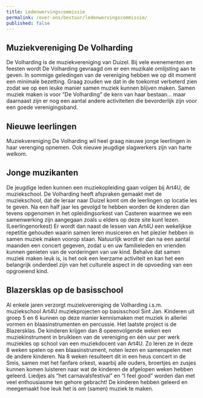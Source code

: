 ```yaml
---
title: Ledenwervingscommissie
permalink: /over-ons/bestuur/ledenwervingscommissie/
published: false
---
```

## Muziekvereniging De Volharding
De Volharding is de muziekvereniging van Duizel. Bij vele evenementen en feesten wordt De Volharding gevraagd om er een muzikale omlijsting aan te geven.
In sommige geledingen van de vereniging hebben we op dit moment een minimale bezetting. Graag zouden we dat in de toekomst verbeterd zien zodat we op een leuke manier samen muziek kunnen blijven maken.
Samen muziek maken is voor “De Volharding” de kern van haar bestaan… maar daarnaast zijn er nog een aantal andere activiteiten die bevorderlijk zijn voor een goede verenigingsband.

## Nieuwe leerlingen
Muziekvereniging De Volharding wil heel graag nieuwe jonge leerlingen in haar verenging opnemen. Ook nieuwe jeugdige slagwerkers zijn van harte welkom.

## Jonge muzikanten
De jeugdige leden kunnen een muziekopleiding gaan volgen bij Art4U, de muziekschool. De Volharding heeft afspraken gemaakt met de muziekschool, dat de leraar naar Duizel komt om de leerlingen op locatie les te geven.
Na een half jaar les gevolgd te hebben worden de kinderen dan tevens opgenomen in het opleidingsorkest van Casteren waarmee we een samenwerking zijn aangegaan zoals u elders op deze site kunt lezen. (Leerlingenorkest)  Er wordt dan naast de lessen van Art4U een wekelijkse repetitie gehouden waarin samen leren musiceren en het plezier hebben in samen muziek maken voorop staan.
Natuurlijk wordt er dan na een aantal maanden een concert gegeven, zodat u en uw familieleden en vrienden kunnen genieten van de vorderingen van uw kind.
Behalve dat samen muziek maken leuk is, is het ook een leerzame activiteit en kan het een belangrijk onderdeel zijn van het culturele aspect in de opvoeding van een opgroeiend kind.

## Blazersklas op de basisschool
Al enkele jaren verzorgt muziekvereniging de Volharding i.s.m. muziekschool Art4U muziekprojecten op basisschool Sint Jan. Kinderen uit groep 5 en 6 kunnen op deze manier kennismaken met muziek in allerlei vormen en blaasinstrumenten en percussie. Het laatste project is de Blazersklas. De kinderen krijgen dan 8 opeenvolgende weken een muziekinstrument in bruikleen van de vereniging en één uur per werk muziekles op school van een muziekdocent van Art4U. Zo leren ze in deze 8 weken spelen op een blaasinstrument, noten lezen en samenspelen met de andere kinderen. Na 8 weken resulteert dit in een heus concert in de Smis, samen met het fanfare orkest, waarbij alle ouders, broertjes en zusjes kunnen komen luisteren naar wat de kinderen de afgelopen weken hebben geleerd. Liedjes als “het carnavalsfestival” en “I feel good” worden dan met veel enthousiasme ten gehore gebracht! De kinderen hebben geleerd en meegemaakt hoe leuk het is om (samen) muziek te maken.
